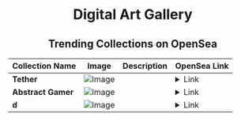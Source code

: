 <div align="center">

# Digital Art Gallery

## Trending Collections on OpenSea

| Collection Name                       | Image                                                                                     | Description                       | OpenSea Link                                                                                          |
|---------------------------------------|-------------------------------------------------------------------------------------------|-----------------------------------|--------------------------------------------------------------------------------------------------------|
| **Tether** | ![Image](https://i.seadn.io/s/raw/files/afe6971a79932a8a1f91bdaa91d47948.png?w=500&auto=format?w=200&auto=format) |  | <details><summary>Link</summary>[Tether](https://opensea.io/collection/tether-25)</details> |
| **Abstract Gamer** | ![Image](https://i.seadn.io/s/raw/files/b28bf8216c659461d092d4d15aada598.jpg?w=500&auto=format?w=200&auto=format) |  | <details><summary>Link</summary>[Abstract Gamer](https://opensea.io/collection/abstract-gamer-1)</details> |
| **d** | ![Image](https://i.seadn.io/s/raw/files/ec0b573a89747f1823384435a70bd5c9.jpg?w=500&auto=format?w=200&auto=format) |  | <details><summary>Link</summary>[d](https://opensea.io/collection/d-5811)</details> |

</div>